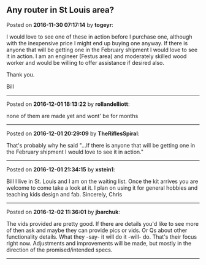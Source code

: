 ## Any router in St Louis area?
Posted on **2016-11-30 07:17:14** by **togeyr**:

I would love to see one of these in action before I purchase one, although with the inexpensive price I might end up buying one anyway.  If there is anyone that will be getting one in the February shipment I would love to see it in action.  I am an engineer (Festus area) and moderately skilled wood worker and would be willing to offer assistance if desired also.

Thank you.

Bill

---

Posted on **2016-12-01 18:13:22** by **rollandelliott**:

none of them are made yet and wont' be for months

---

Posted on **2016-12-01 20:29:09** by **TheRiflesSpiral**:

That's probably why he said "...If there is anyone that will be getting one in the February shipment I would love to see it in action."

---

Posted on **2016-12-01 21:34:15** by **xstein1**:

Bill I live in St. Louis and I am on the waiting list. Once the kit arrives you are welcome to come take a look at it. I plan on using it for general hobbies and teaching kids design and fab.
Sincerely,
Chris

---

Posted on **2016-12-02 11:36:01** by **jbarchuk**:

The vids provided are pretty good. If there are details you'd like to see more of then ask and maybe they can provide pics or vids. Or Qs about other functionality details.
What they -say- it will do it -will- do. That's their focus right now. Adjustments and improvements will be made, but mostly in the direction of the promised/intended specs.

---


